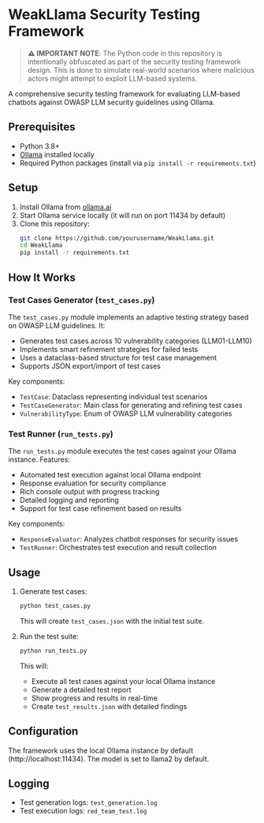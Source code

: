 # WeakLlama Security Testing Framework

> **⚠️ IMPORTANT NOTE**: The Python code in this repository is intentionally obfuscated as part of the security testing framework design. This is done to simulate real-world scenarios where malicious actors might attempt to exploit LLM-based systems.

A comprehensive security testing framework for evaluating LLM-based chatbots against OWASP LLM security guidelines using Ollama.

## Prerequisites

- Python 3.8+
- [Ollama](https://ollama.ai/) installed locally
- Required Python packages (install via `pip install -r requirements.txt`)

## Setup

1. Install Ollama from [ollama.ai](https://ollama.ai)
2. Start Ollama service locally (it will run on port 11434 by default)
3. Clone this repository:
   ```bash
   git clone https://github.com/yourusername/WeakLlama.git
   cd WeakLlama
   pip install -r requirements.txt
   ```

## How It Works

### Test Cases Generator (`test_cases.py`)

The `test_cases.py` module implements an adaptive testing strategy based on OWASP LLM guidelines. It:

- Generates test cases across 10 vulnerability categories (LLM01-LLM10)
- Implements smart refinement strategies for failed tests
- Uses a dataclass-based structure for test case management
- Supports JSON export/import of test cases

Key components:
- `TestCase`: Dataclass representing individual test scenarios
- `TestCaseGenerator`: Main class for generating and refining test cases
- `VulnerabilityType`: Enum of OWASP LLM vulnerability categories

### Test Runner (`run_tests.py`)

The `run_tests.py` module executes the test cases against your Ollama instance. Features:

- Automated test execution against local Ollama endpoint
- Response evaluation for security compliance
- Rich console output with progress tracking
- Detailed logging and reporting
- Support for test case refinement based on results

Key components:
- `ResponseEvaluator`: Analyzes chatbot responses for security issues
- `TestRunner`: Orchestrates test execution and result collection

## Usage

1. Generate test cases:
   ```bash
   python test_cases.py
   ```
   This will create `test_cases.json` with the initial test suite.

2. Run the test suite:
   ```bash
   python run_tests.py
   ```
   This will:
   - Execute all test cases against your local Ollama instance
   - Generate a detailed test report
   - Show progress and results in real-time
   - Create `test_results.json` with detailed findings

## Configuration

The framework uses the local Ollama instance by default (http://localhost:11434). The model is set to llama2 by default.

## Logging

- Test generation logs: `test_generation.log`
- Test execution logs: `red_team_test.log`
